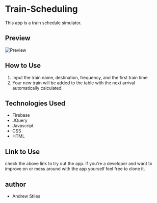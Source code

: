 # Train-Scheduling

This app is a train schedule simulator.

## Preview

![Preview](https://github.com/andrew129/phocus-photography-revived/blob/master/client/src/images/phocus.png?raw=true)

## How to Use

1. Input the train name, destination, frequency, and the first train time
2. Your new train will be added to the table with the next arrival automatically calculated

## Technologies Used

- Firebase
- JQuery
- Javascript
- CSS
- HTML

## Link to Use

check the above link to try out the app.  If you're a developer and want to improve on or mess around with the app yourself feel free to clone it.

## author

- Andrew Stiles
